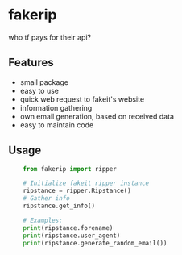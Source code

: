 # fakerip

who tf pays for their api?


## Features

- small package
- easy to use
- quick web request to fakeit's website
- information gathering
- own email generation, based on received data
- easy to maintain code


## Usage

```py
    from fakerip import ripper

    # Initialize fakeit ripper instance
    ripstance = ripper.Ripstance()
    # Gather info
    ripstance.get_info()

    # Examples:
    print(ripstance.forename)
    print(ripstance.user_agent)
    print(ripstance.generate_random_email())
```
    

